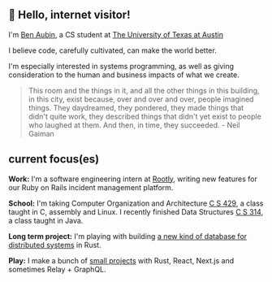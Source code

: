 ## 👋 Hello, internet visitor!

I'm [Ben Aubin](https://benaubin.com), a CS student at [The University of Texas at Austin](https://cs.utexas.edu/~bean)

I believe code, carefully cultivated, can make the world better. 

I'm especially interested in systems programming, as well as giving consideration to the human and business impacts of what we create.

> This room and the things in it, and all the other things in this building, in this city, exist because,
> over and over and over, people imagined things. They daydreamed, they pondered, they made things that
> didn't quite work, they described things that didn't yet exist to people who laughed at them.
> And then, in time, they succeeded.
> \- Neil Gaiman

## current focus(es)

**Work:** 
I'm a software engineering intern at [Rootly](https://rootly.io/), writing new
features for our Ruby on Rails incident management platform.

**School:**
I'm taking Computer Organization and Architecture [C S 429](https://www.cs.utexas.edu/~sidchat/),
a class taught in C, assembly and Linux. I recently finished Data Structures [C S 314](https://www.cs.utexas.edu/~scottm/cs314/index.htm),
a class taught in Java.

**Long term project:** I'm playing with building [a new kind of database for distributed systems](https://github.com/benaubin/rol) in Rust.

**Play:** I make a bunch of [small projects](https://github.com/benaubin?tab=repositories) with Rust, React, Next.js and sometimes Relay + GraphQL.
